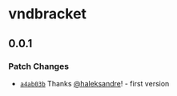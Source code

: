 # vndbracket

## 0.0.1

### Patch Changes

- [`a4ab03b`](https://github.com/haleksandre/test-tauri/commit/a4ab03b146e7f53e86cb0b6e33680452bf3d47f2) Thanks [@haleksandre](https://github.com/haleksandre)! - first version
